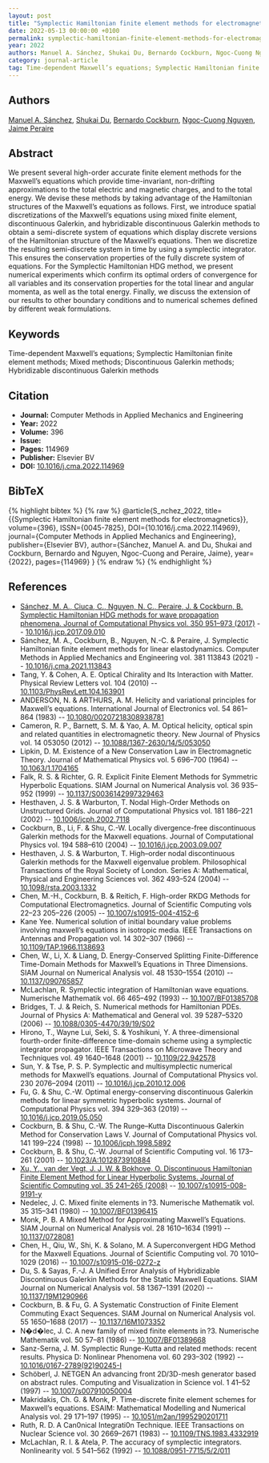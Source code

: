 ```yaml
---
layout: post
title: "Symplectic Hamiltonian finite element methods for electromagnetics"
date: 2022-05-13 00:00:00 +0100
permalink: symplectic-hamiltonian-finite-element-methods-for-electromagnetics
year: 2022
authors: Manuel A. Sánchez, Shukai Du, Bernardo Cockburn, Ngoc-Cuong Nguyen, Jaime Peraire
category: journal-article
tag: Time-dependent Maxwell’s equations; Symplectic Hamiltonian finite element methods; Mixed methods; Discontinuous Galerkin methods; Hybridizable discontinuous Galerkin methods
---
```

 
## Authors
[Manuel A. Sánchez](authors/manuel-a-sanchez), [Shukai Du](authors/shukai-du), [Bernardo Cockburn](authors/bernardo-cockburn), [Ngoc-Cuong Nguyen](authors/ngoc-cuong-nguyen), [Jaime Peraire](authors/jaime-peraire)
 
## Abstract
We present several high-order accurate finite element methods for the Maxwell’s equations which provide time-invariant, non-drifting approximations to the total electric and magnetic charges, and to the total energy. We devise these methods by taking advantage of the Hamiltonian structures of the Maxwell’s equations as follows. First, we introduce spatial discretizations of the Maxwell’s equations using mixed finite element, discontinuous Galerkin, and hybridizable discontinuous Galerkin methods to obtain a semi-discrete system of equations which display discrete versions of the Hamiltonian structure of the Maxwell’s equations. Then we discretize the resulting semi-discrete system in time by using a symplectic integrator. This ensures the conservation properties of the fully discrete system of equations. For the Symplectic Hamiltonian HDG method, we present numerical experiments which confirm its optimal orders of convergence for all variables and its conservation properties for the total linear and angular momenta, as well as the total energy. Finally, we discuss the extension of our results to other boundary conditions and to numerical schemes defined by different weak formulations.
 
## Keywords
Time-dependent Maxwell’s equations; Symplectic Hamiltonian finite element methods; Mixed methods; Discontinuous Galerkin methods; Hybridizable discontinuous Galerkin methods
 
## Citation
- **Journal:** Computer Methods in Applied Mechanics and Engineering
- **Year:** 2022
- **Volume:** 396
- **Issue:** 
- **Pages:** 114969
- **Publisher:** Elsevier BV
- **DOI:** [10.1016/j.cma.2022.114969](https://doi.org/10.1016/j.cma.2022.114969)
 
## BibTeX
{% highlight bibtex %}
{% raw %}
@article{S_nchez_2022,
  title={{Symplectic Hamiltonian finite element methods for electromagnetics}},
  volume={396},
  ISSN={0045-7825},
  DOI={10.1016/j.cma.2022.114969},
  journal={Computer Methods in Applied Mechanics and Engineering},
  publisher={Elsevier BV},
  author={Sánchez, Manuel A. and Du, Shukai and Cockburn, Bernardo and Nguyen, Ngoc-Cuong and Peraire, Jaime},
  year={2022},
  pages={114969}
}
{% endraw %}
{% endhighlight %}
 
## References
- [Sánchez, M. A., Ciuca, C., Nguyen, N. C., Peraire, J. & Cockburn, B. Symplectic Hamiltonian HDG methods for wave propagation phenomena. Journal of Computational Physics vol. 350 951–973 (2017)](symplectic-hamiltonian-hdg-methods-for-wave-propagation-phenomena) -- [10.1016/j.jcp.2017.09.010](https://doi.org/10.1016/j.jcp.2017.09.010)
- Sánchez, M. A., Cockburn, B., Nguyen, N.-C. & Peraire, J. Symplectic Hamiltonian finite element methods for linear elastodynamics. Computer Methods in Applied Mechanics and Engineering vol. 381 113843 (2021) -- [10.1016/j.cma.2021.113843](https://doi.org/10.1016/j.cma.2021.113843)
- Tang, Y. & Cohen, A. E. Optical Chirality and Its Interaction with Matter. Physical Review Letters vol. 104 (2010) -- [10.1103/PhysRevLett.104.163901](https://doi.org/10.1103/PhysRevLett.104.163901)
- ANDERSON, N. & ARTHURS, A. M. Helicity and variational principles for Maxwell’s equations. International Journal of Electronics vol. 54 861–864 (1983) -- [10.1080/00207218308938781](https://doi.org/10.1080/00207218308938781)
- Cameron, R. P., Barnett, S. M. & Yao, A. M. Optical helicity, optical spin and related quantities in electromagnetic theory. New Journal of Physics vol. 14 053050 (2012) -- [10.1088/1367-2630/14/5/053050](https://doi.org/10.1088/1367-2630/14/5/053050)
- Lipkin, D. M. Existence of a New Conservation Law in Electromagnetic Theory. Journal of Mathematical Physics vol. 5 696–700 (1964) -- [10.1063/1.1704165](https://doi.org/10.1063/1.1704165)
- Falk, R. S. & Richter, G. R. Explicit Finite Element Methods for Symmetric Hyperbolic Equations. SIAM Journal on Numerical Analysis vol. 36 935–952 (1999) -- [10.1137/S0036142997329463](https://doi.org/10.1137/S0036142997329463)
- Hesthaven, J. S. & Warburton, T. Nodal High-Order Methods on Unstructured Grids. Journal of Computational Physics vol. 181 186–221 (2002) -- [10.1006/jcph.2002.7118](https://doi.org/10.1006/jcph.2002.7118)
- Cockburn, B., Li, F. & Shu, C.-W. Locally divergence-free discontinuous Galerkin methods for the Maxwell equations. Journal of Computational Physics vol. 194 588–610 (2004) -- [10.1016/j.jcp.2003.09.007](https://doi.org/10.1016/j.jcp.2003.09.007)
- Hesthaven, J. S. & Warburton, T. High–order nodal discontinuous Galerkin methods for the Maxwell eigenvalue problem. Philosophical Transactions of the Royal Society of London. Series A: Mathematical, Physical and Engineering Sciences vol. 362 493–524 (2004) -- [10.1098/rsta.2003.1332](https://doi.org/10.1098/rsta.2003.1332)
- Chen, M.-H., Cockburn, B. & Reitich, F. High-order RKDG Methods for Computational Electromagnetics. Journal of Scientific Computing vols 22–23 205–226 (2005) -- [10.1007/s10915-004-4152-6](https://doi.org/10.1007/s10915-004-4152-6)
- Kane Yee. Numerical solution of initial boundary value problems involving maxwell’s equations in isotropic media. IEEE Transactions on Antennas and Propagation vol. 14 302–307 (1966) -- [10.1109/TAP.1966.1138693](https://doi.org/10.1109/TAP.1966.1138693)
- Chen, W., Li, X. & Liang, D. Energy-Conserved Splitting Finite-Difference Time-Domain Methods for Maxwell’s Equations in Three Dimensions. SIAM Journal on Numerical Analysis vol. 48 1530–1554 (2010) -- [10.1137/090765857](https://doi.org/10.1137/090765857)
- McLachlan, R. Symplectic integration of Hamiltonian wave equations. Numerische Mathematik vol. 66 465–492 (1993) -- [10.1007/BF01385708](https://doi.org/10.1007/BF01385708)
- Bridges, T. J. & Reich, S. Numerical methods for Hamiltonian PDEs. Journal of Physics A: Mathematical and General vol. 39 5287–5320 (2006) -- [10.1088/0305-4470/39/19/S02](https://doi.org/10.1088/0305-4470/39/19/S02)
- Hirono, T., Wayne Lui, Seki, S. & Yoshikuni, Y. A three-dimensional fourth-order finite-difference time-domain scheme using a symplectic integrator propagator. IEEE Transactions on Microwave Theory and Techniques vol. 49 1640–1648 (2001) -- [10.1109/22.942578](https://doi.org/10.1109/22.942578)
- Sun, Y. & Tse, P. S. P. Symplectic and multisymplectic numerical methods for Maxwell’s equations. Journal of Computational Physics vol. 230 2076–2094 (2011) -- [10.1016/j.jcp.2010.12.006](https://doi.org/10.1016/j.jcp.2010.12.006)
- Fu, G. & Shu, C.-W. Optimal energy-conserving discontinuous Galerkin methods for linear symmetric hyperbolic systems. Journal of Computational Physics vol. 394 329–363 (2019) -- [10.1016/j.jcp.2019.05.050](https://doi.org/10.1016/j.jcp.2019.05.050)
- Cockburn, B. & Shu, C.-W. The Runge–Kutta Discontinuous Galerkin Method for Conservation Laws V. Journal of Computational Physics vol. 141 199–224 (1998) -- [10.1006/jcph.1998.5892](https://doi.org/10.1006/jcph.1998.5892)
- Cockburn, B. & Shu, C.-W. Journal of Scientific Computing vol. 16 173–261 (2001) -- [10.1023/A:1012873910884](https://doi.org/10.1023/A:1012873910884)
- [Xu, Y., van der Vegt, J. J. W. & Bokhove, O. Discontinuous Hamiltonian Finite Element Method for Linear Hyperbolic Systems. Journal of Scientific Computing vol. 35 241–265 (2008)](discontinuous-hamiltonian-finite-element-method-for-linear-hyperbolic-systems) -- [10.1007/s10915-008-9191-y](https://doi.org/10.1007/s10915-008-9191-y)
- Nedelec, J. C. Mixed finite elements in ?3. Numerische Mathematik vol. 35 315–341 (1980) -- [10.1007/BF01396415](https://doi.org/10.1007/BF01396415)
- Monk, P. B. A Mixed Method for Approximating Maxwell’s Equations. SIAM Journal on Numerical Analysis vol. 28 1610–1634 (1991) -- [10.1137/0728081](https://doi.org/10.1137/0728081)
- Chen, H., Qiu, W., Shi, K. & Solano, M. A Superconvergent HDG Method for the Maxwell Equations. Journal of Scientific Computing vol. 70 1010–1029 (2016) -- [10.1007/s10915-016-0272-z](https://doi.org/10.1007/s10915-016-0272-z)
- Du, S. & Sayas, F.-J. A Unified Error Analysis of Hybridizable Discontinuous Galerkin Methods for the Static Maxwell Equations. SIAM Journal on Numerical Analysis vol. 58 1367–1391 (2020) -- [10.1137/19M1290966](https://doi.org/10.1137/19M1290966)
- Cockburn, B. & Fu, G. A Systematic Construction of Finite Element Commuting Exact Sequences. SIAM Journal on Numerical Analysis vol. 55 1650–1688 (2017) -- [10.1137/16M1073352](https://doi.org/10.1137/16M1073352)
- N�d�lec, J. C. A new family of mixed finite elements in ?3. Numerische Mathematik vol. 50 57–81 (1986) -- [10.1007/BF01389668](https://doi.org/10.1007/BF01389668)
- Sanz-Serna, J. M. Symplectic Runge-Kutta and related methods: recent results. Physica D: Nonlinear Phenomena vol. 60 293–302 (1992) -- [10.1016/0167-2789(92)90245-I](https://doi.org/10.1016/0167-2789(92)90245-I)
- Schöberl, J. NETGEN An advancing front 2D/3D-mesh generator based on abstract rules. Computing and Visualization in Science vol. 1 41–52 (1997) -- [10.1007/s007910050004](https://doi.org/10.1007/s007910050004)
- Makridakis, Ch. G. & Monk, P. Time-discrete finite element schemes for Maxwell’s equations. ESAIM: Mathematical Modelling and Numerical Analysis vol. 29 171–197 (1995) -- [10.1051/m2an/1995290201711](https://doi.org/10.1051/m2an/1995290201711)
- Ruth, R. D. A Can0nical Integrati0n Technique. IEEE Transactions on Nuclear Science vol. 30 2669–2671 (1983) -- [10.1109/TNS.1983.4332919](https://doi.org/10.1109/TNS.1983.4332919)
- McLachlan, R. I. & Atela, P. The accuracy of symplectic integrators. Nonlinearity vol. 5 541–562 (1992) -- [10.1088/0951-7715/5/2/011](https://doi.org/10.1088/0951-7715/5/2/011)

